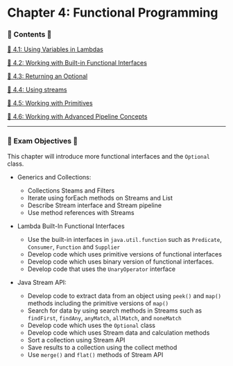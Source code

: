 <link href="../../style.css" rel="stylesheet"></link>

#   Chapter 4: Functional Programming

### 📜 Contents 📜

 [🧠 4.1: Using Variables in Lambdas](/src/chapter_4/c_4_1_using_variables_in_lambdas/)

 [🧠 4.2: Working with Built-in Functional Interfaces](/src/chapter_4/c_4_2_workingWithBuiltInFunctionalInterfaces/)

 [🧠 4.3: Returning an Optional]()
 
 [🧠 4.4: Using streams]()

 [🧠 4.5: Working with Primitives]()
 
 [🧠 4.6: Working with Advanced Pipeline Concepts]()

<hr>

### 🎯 Exam Objectives 🎯

This chapter will introduce more functional interfaces and the `Optional` class.

* Generics and Collections:

    - Collections Steams and Filters
    - Iterate using forEach methods on Streams and List
    - Describe Stream interface and Stream pipeline
    - Use method references with Streams

* Lambda Built-In Functional Interfaces

    - Use the built-in interfaces in `java.util.function` such as `Predicate`, `Consumer`, `Function` and `Supplier`
    - Develop code which uses primitive versions of functional interfaces
    - Develop code which uses binary version of functional interfaces.
    - Develop code that uses the `UnaryOperator` interface

* Java Stream API:

    - Develop code to extract data from an object using `peek()` and `map()` methods including the primitive versions of `map()`
    - Search for data by using search methods in Streams such as `findFirst`, `findAny`, `anyMatch`, `allMatch`, and `noneMatch`
    - Develop code which uses the `Optional` class
    - Develop code which uses Stream data and calculation methods
    - Sort a collection using Stream API
    - Save results to a collection using the collect method
    - Use `merge()` and `flat()` methods of Stream API

